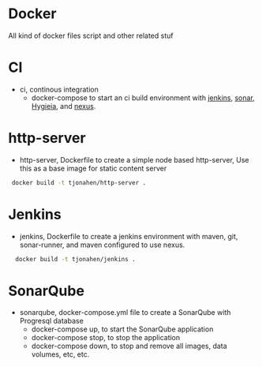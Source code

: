 Docker
=======
All kind of docker files script and other related stuf

CI
==
* ci, continous integration
  * docker-compose to start an ci build environment with [jenkins](https://jenkins.io/), [sonar](http://www.sonarqube.org/), [Hygieia](https://github.com/capitalone/Hygieia), and [nexus](http://www.sonatype.org/nexus/).
  
http-server
===
* http-server, Dockerfile to create a simple node based http-server, Use this as a base image for static content server

```bash
 docker build -t tjonahen/http-server .
```
Jenkins
===
* jenkins, Dockerfile to create a jenkins environment with maven, git, sonar-runner, and maven configured to use nexus.

```bash
  docker build -t tjonahen/jenkins .
```
SonarQube
===
* sonarqube, docker-compose.yml file to create a SonarQube with Progresql database
  * docker-compose up, to start the SonarQube application
  * docker-compose stop, to stop the application
  * docker-compose down, to stop and remove all images, data volumes, etc, etc.
